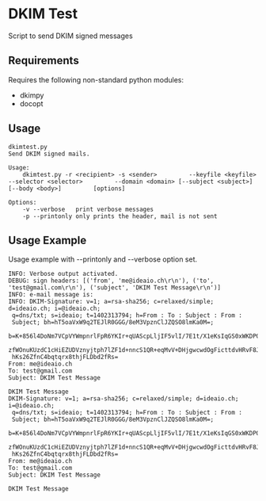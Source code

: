 # DKIM Test 
Script to send DKIM signed messages

## Requirements
Requires the following non-standard python modules: 
* dkimpy
* docopt

## Usage

    dkimtest.py
    Send DKIM signed mails.
    
    Usage:
        dkimtest.py -r <recipient> -s <sender>         --keyfile <keyfile> --selector <selector>         --domain <domain> [--subject <subject>] [--body <body>]         [options]
    
    Options:
        -v --verbose   print verbose messages
        -p --printonly only prints the header, mail is not sent

## Usage Example
Usage example with --printonly and --verbose option set. 

    INFO: Verbose output activated.
    DEBUG: sign headers: [('from', 'me@ideaio.ch\r\n'), ('to', 'test@gmail.com\r\n'), ('subject', 'DKIM Test Message\r\n')]
    INFO: e-mail message is:
    INFO: DKIM-Signature: v=1; a=rsa-sha256; c=relaxed/simple; d=ideaio.ch; i=@ideaio.ch;
     q=dns/txt; s=ideaio; t=1402313794; h=From : To : Subject : From :
     Subject; bh=hT5oaVxW9q2TEJlR0GGG/8eM3VpznClJZQSO8lmKa0M=;
     b=K+856l4DoNm7VCpVYWmpnrlFpR6YKIr+qUAScpLljIF5vlI/7E1t/X1eKsIqGS0xWKDP0l
     zfWOnuKUzdC1cHiEZUDVznyjtph7lZF1d+nncS1QR+eqMvV+DHjgwcwdOgFicttdvHRvF8Ja
     hKs26ZfnC4bqtqrx8thjFLDbd2fRs=
    From: me@ideaio.ch
    To: test@gmail.com
    Subject: DKIM Test Message
    
    DKIM Test Message
    DKIM-Signature: v=1; a=rsa-sha256; c=relaxed/simple; d=ideaio.ch; i=@ideaio.ch;
     q=dns/txt; s=ideaio; t=1402313794; h=From : To : Subject : From :
     Subject; bh=hT5oaVxW9q2TEJlR0GGG/8eM3VpznClJZQSO8lmKa0M=;
     b=K+856l4DoNm7VCpVYWmpnrlFpR6YKIr+qUAScpLljIF5vlI/7E1t/X1eKsIqGS0xWKDP0l
     zfWOnuKUzdC1cHiEZUDVznyjtph7lZF1d+nncS1QR+eqMvV+DHjgwcwdOgFicttdvHRvF8Ja
     hKs26ZfnC4bqtqrx8thjFLDbd2fRs=
    From: me@ideaio.ch
    To: test@gmail.com
    Subject: DKIM Test Message
    
    DKIM Test Message
